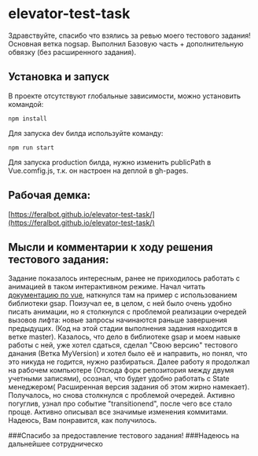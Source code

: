 # elevator-test-task

Здравствуйте, спасибо что взялись за ревью моего тестового задания!
Основная ветка nogsap.
Выполнил Базовую часть + дополнительную обвязку (без расширенного задания).

## Установка и запуск

В проекте отсутствуют глобальные зависимости, можно установить командой:

```
npm install
```

Для запуска dev билда используйте команду:

```
npm run start
```

Для запуска production билда, нужно изменить publicPath в Vue.comfig.js, т.к. он настроен на деплой в gh-pages.

## Рабочая демка:


[https://feralbot.github.io/elevator-test-task/](https://feralbot.github.io/elevator-test-task/)


## Мысли и комментарии к ходу решения тестового задания:

Задание показалось интересным, ранее не приходилось работать с анимацией в таком интерактивном режиме.
Начал читать [документацию по vue](https://vuejs.org/guide/extras/animation.html#animating-with-watchers), наткнулся там на пример с использованием библиотеки gsap. Поизучал ее, в целом, с ней было очень удобно писать анимации, но я столкнулся с проблемой реализации очередей вызовов лифта: новые запросы начинаются раньше завершения предыдущих. (Код на этой стадии выполнения задания находится в ветке master). Казалось, что дело в библиотеке gsap и моем навыке работы с ней, уже хотел сдаться, сделал "Свою версию" тестового данания (Ветка MyVersion) и хотел было её и направить, но понял, что это никуда не годится, нужно разбираться.
 Далее работу я продолжал на рабочем компьютере (Отсюда форк репозитория между двумя учетными записями), осознал, что будет удобно работать с State менеджером( Расширенная версия задания об этом жирно намекает). Получалось, но снова столкнулся с проблемой очередей. Активно погуглив, узнал про событие "transitionend", после чего все стало проще. Активно описывал все значимые изменения коммитами. Надеюсь, Вам понравится, как получилось.

###Спасибо за предоставление тестового задания! 
###Надеюсь на дальнейшее сотрудническо
